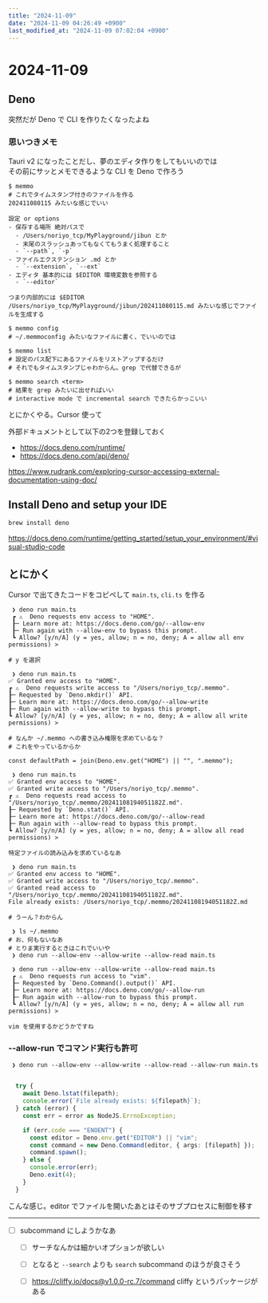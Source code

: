 ```yaml
---
title: "2024-11-09"
date: "2024-11-09 04:26:49 +0900"
last_modified_at: "2024-11-09 07:02:04 +0900"
---
```


# 2024-11-09
## Deno
突然だが Deno で CLI を作りたくなったよね

### 思いつきメモ
Tauri v2 になったことだし、夢のエディタ作りをしてもいいのでは  
その前にサッとメモできるような CLI を Deno で作ろう  

```
$ memmo
# これでタイムスタンプ付きのファイルを作る  
202411080115 みたいな感じでいい

設定 or options
- 保存する場所 絶対パスで
  - /Users/noriyo_tcp/MyPlayground/jibun とか
  - 末尾のスラッシュあってもなくてもうまく処理すること
  - `--path`, `-p`
- ファイルエクステンション .md とか
  - `--extension`, `--ext`
- エディタ 基本的には $EDITOR 環境変数を参照する
  - `--editor`

つまり内部的には $EDITOR /Users/noriyo_tcp/MyPlayground/jibun/202411080115.md みたいな感じでファイルを生成する  

$ memmo config
# ~/.memmoconfig みたいなファイルに書く、でいいのでは

$ memmo list
# 設定のパス配下にあるファイルをリストアップするだけ
# それでもタイムスタンプじゃわからん。grep で代替できるが

$ memmo search <term>
# 結果を grep みたいに出せればいい
# interactive mode で incremental search できたらかっこいい
```

とにかくやる。Cursor 使って


外部ドキュメントとして以下の2つを登録しておく

- https://docs.deno.com/runtime/
- https://docs.deno.com/api/deno/

https://www.rudrank.com/exploring-cursor-accessing-external-documentation-using-doc/

## Install Deno and setup your IDE

```sh
brew install deno
```

https://docs.deno.com/runtime/getting_started/setup_your_environment/#visual-studio-code


## とにかく

Cursor で出てきたコードをコピペして `main.ts`, `cli.ts` を作る

```
 ❯ deno run main.ts
 ┏ ⚠️  Deno requests env access to "HOME".
 ┠─ Learn more at: https://docs.deno.com/go/--allow-env
 ┠─ Run again with --allow-env to bypass this prompt.
 ┗ Allow? [y/n/A] (y = yes, allow; n = no, deny; A = allow all env permissions) >

# y を選択

 ❯ deno run main.ts
✅ Granted env access to "HOME".
┏ ⚠️  Deno requests write access to "/Users/noriyo_tcp/.memmo".
┠─ Requested by `Deno.mkdir()` API.
┠─ Learn more at: https://docs.deno.com/go/--allow-write
┠─ Run again with --allow-write to bypass this prompt.
┗ Allow? [y/n/A] (y = yes, allow; n = no, deny; A = allow all write permissions) >

# なんか ~/.memmo への書き込み権限を求めているな？
# これをやっているからか

const defaultPath = join(Deno.env.get("HOME") || "", ".memmo");

 ❯ deno run main.ts
✅ Granted env access to "HOME".
✅ Granted write access to "/Users/noriyo_tcp/.memmo".
┏ ⚠️  Deno requests read access to "/Users/noriyo_tcp/.memmo/20241108194051182Z.md".
┠─ Requested by `Deno.stat()` API.
┠─ Learn more at: https://docs.deno.com/go/--allow-read
┠─ Run again with --allow-read to bypass this prompt.
┗ Allow? [y/n/A] (y = yes, allow; n = no, deny; A = allow all read permissions) >

特定ファイルの読み込みを求めているなあ

 ❯ deno run main.ts
✅ Granted env access to "HOME".
✅ Granted write access to "/Users/noriyo_tcp/.memmo".
✅ Granted read access to "/Users/noriyo_tcp/.memmo/20241108194051182Z.md".
File already exists: /Users/noriyo_tcp/.memmo/20241108194051182Z.md

# うーん？わからん
```

```
 ❯ ls ~/.memmo
# お、何もないなあ
# とりま実行するときはこれでいいや
 ❯ deno run --allow-env --allow-write --allow-read main.ts
```

```
 ❯ deno run --allow-env --allow-write --allow-read main.ts
 ┏ ⚠️  Deno requests run access to "vim".
 ┠─ Requested by `Deno.Command().output()` API.
 ┠─ Learn more at: https://docs.deno.com/go/--allow-run
 ┠─ Run again with --allow-run to bypass this prompt.
 ┗ Allow? [y/n/A] (y = yes, allow; n = no, deny; A = allow all run permissions) >

vim を使用するかどうかですね

```

### --allow-run でコマンド実行も許可

```
 ❯ deno run --allow-env --allow-write --allow-read --allow-run main.ts
```

```ts

  try {
    await Deno.lstat(filepath);
    console.error(`File already exists: ${filepath}`);
  } catch (error) {
    const err = error as NodeJS.ErrnoException;

    if (err.code === "ENOENT") {
      const editor = Deno.env.get("EDITOR") || "vim";
      const command = new Deno.Command(editor, { args: [filepath] });
      command.spawn();
    } else {
      console.error(err);
      Deno.exit(4);
    }
  }
```

こんな感じ。editor でファイルを開いたあとはそのサブプロセスに制御を移す

---

- [ ] subcommand にしようかなあ
  - [ ] サーチなんかは細かいオプションが欲しい
  - [ ] となると `--search` よりも `search` subcommand のほうが良さそう
  - [ ] https://cliffy.io/docs@v1.0.0-rc.7/command cliffy というパッケージがある

